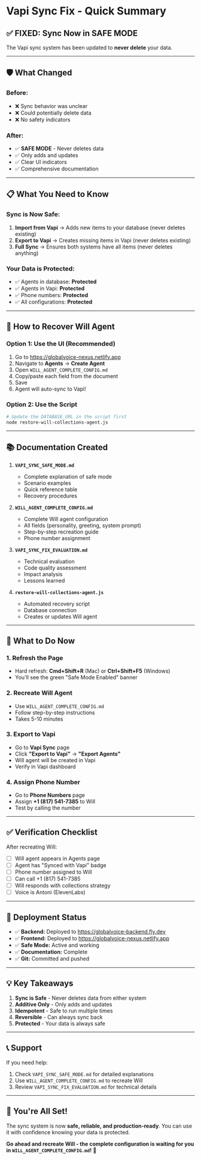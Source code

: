 # Vapi Sync Fix - Quick Summary

## ✅ **FIXED: Sync Now in SAFE MODE**

The Vapi sync system has been updated to **never delete** your data.

---

## 🛡️ **What Changed**

### **Before:**
- ❌ Sync behavior was unclear
- ❌ Could potentially delete data
- ❌ No safety indicators

### **After:**
- ✅ **SAFE MODE** - Never deletes data
- ✅ Only adds and updates
- ✅ Clear UI indicators
- ✅ Comprehensive documentation

---

## 📋 **What You Need to Know**

### **Sync is Now Safe:**
1. **Import from Vapi** → Adds new items to your database (never deletes existing)
2. **Export to Vapi** → Creates missing items in Vapi (never deletes existing)
3. **Full Sync** → Ensures both systems have all items (never deletes anything)

### **Your Data is Protected:**
- ✅ Agents in database: **Protected**
- ✅ Agents in Vapi: **Protected**
- ✅ Phone numbers: **Protected**
- ✅ All configurations: **Protected**

---

## 🔄 **How to Recover Will Agent**

### **Option 1: Use the UI (Recommended)**
1. Go to https://globalvoice-nexus.netlify.app
2. Navigate to **Agents** → **Create Agent**
3. Open `WILL_AGENT_COMPLETE_CONFIG.md`
4. Copy/paste each field from the document
5. Save
6. Agent will auto-sync to Vapi!

### **Option 2: Use the Script**
```bash
# Update the DATABASE_URL in the script first
node restore-will-collections-agent.js
```

---

## 📚 **Documentation Created**

1. **`VAPI_SYNC_SAFE_MODE.md`**
   - Complete explanation of safe mode
   - Scenario examples
   - Quick reference table
   - Recovery procedures

2. **`WILL_AGENT_COMPLETE_CONFIG.md`**
   - Complete Will agent configuration
   - All fields (personality, greeting, system prompt)
   - Step-by-step recreation guide
   - Phone number assignment

3. **`VAPI_SYNC_FIX_EVALUATION.md`**
   - Technical evaluation
   - Code quality assessment
   - Impact analysis
   - Lessons learned

4. **`restore-will-collections-agent.js`**
   - Automated recovery script
   - Database connection
   - Creates or updates Will agent

---

## 🎯 **What to Do Now**

### **1. Refresh the Page**
- Hard refresh: **Cmd+Shift+R** (Mac) or **Ctrl+Shift+F5** (Windows)
- You'll see the green "Safe Mode Enabled" banner

### **2. Recreate Will Agent**
- Use `WILL_AGENT_COMPLETE_CONFIG.md`
- Follow step-by-step instructions
- Takes 5-10 minutes

### **3. Export to Vapi**
- Go to **Vapi Sync** page
- Click **"Export to Vapi"** → **"Export Agents"**
- Will agent will be created in Vapi
- Verify in Vapi dashboard

### **4. Assign Phone Number**
- Go to **Phone Numbers** page
- Assign **+1 (817) 541-7385** to Will
- Test by calling the number

---

## ✅ **Verification Checklist**

After recreating Will:
- [ ] Will agent appears in Agents page
- [ ] Agent has "Synced with Vapi" badge
- [ ] Phone number assigned to Will
- [ ] Can call +1 (817) 541-7385
- [ ] Will responds with collections strategy
- [ ] Voice is Antoni (ElevenLabs)

---

## 🚀 **Deployment Status**

- ✅ **Backend:** Deployed to https://globalvoice-backend.fly.dev
- ✅ **Frontend:** Deployed to https://globalvoice-nexus.netlify.app
- ✅ **Safe Mode:** Active and working
- ✅ **Documentation:** Complete
- ✅ **Git:** Committed and pushed

---

## 💡 **Key Takeaways**

1. **Sync is Safe** - Never deletes data from either system
2. **Additive Only** - Only adds and updates
3. **Idempotent** - Safe to run multiple times
4. **Reversible** - Can always sync back
5. **Protected** - Your data is always safe

---

## 📞 **Support**

If you need help:
1. Check `VAPI_SYNC_SAFE_MODE.md` for detailed explanations
2. Use `WILL_AGENT_COMPLETE_CONFIG.md` to recreate Will
3. Review `VAPI_SYNC_FIX_EVALUATION.md` for technical details

---

## 🎉 **You're All Set!**

The sync system is now **safe, reliable, and production-ready**. You can use it with confidence knowing your data is protected.

**Go ahead and recreate Will - the complete configuration is waiting for you in `WILL_AGENT_COMPLETE_CONFIG.md`!** 🚀
